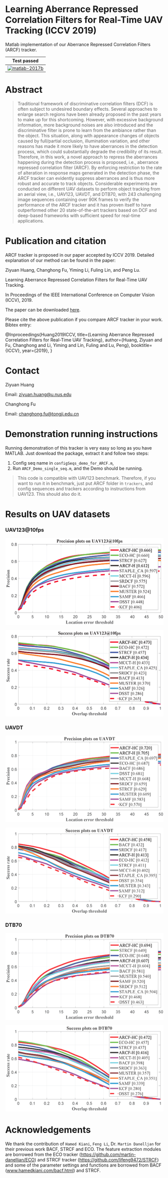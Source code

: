 # Learning Aberrance Repressed Correlation Filters for Real-Time UAV Tracking (ICCV 2019)

Matlab implementation of our Aberrance Repressed Correlation Filters (ARCF) tracker.

| **Test passed**                                              |
| ------------------------------------------------------------ |
| [![matlab-2017b](https://img.shields.io/badge/matlab-2017b-yellow.svg)](https://www.mathworks.com/products/matlab.html)|


# Abstract 
>Traditional framework of discriminative correlation filters (DCF) is often subject to undesired boundary effects. Several approaches to enlarge search regions have been already proposed in the past years to make up for this shortcoming. However, with excessive background information, more background noises are also introduced and the discriminative filter is prone to learn from the ambiance rather than the object. This situation, along with appearance changes of objects caused by full/partial occlusion, illumination variation, and other reasons has made it more likely to have aberrances in the detection process, which could substantially degrade the credibility of its result. Therefore, in this work, a novel approach to repress the aberrances happening during the detection process is proposed, i.e., aberrance repressed correlation filter (ARCF). By enforcing restriction to the rate of alteration in response maps generated in the detection phase, the ARCF tracker can evidently suppress aberrances and is thus more robust and accurate to track objects. Considerable experiments are conducted on different UAV datasets to perform object tracking from an aerial view, i.e., UAV123, UAVDT, and DTB70, with 243 challenging image sequences containing over 90K frames to verify the performance of the ARCF tracker and it has proven itself to have outperformed other 20 state-of-the-art trackers based on DCF and deep-based frameworks with sufficient speed for real-time applications.

# Publication and citation

ARCF tracker is proposed in our paper accepted by ICCV 2019. 
Detailed explanation of our method can be found in the paper:

Ziyuan Huang, Changhong Fu, Yiming Li, Fuling Lin, and Peng Lu.

Learning Aberrance Repressed Correlation Filters for Real-Time UAV Tracking.

In Proceedings of the IEEE International Conference on Computer Vision (ICCV), 2019.

The paper can be downloaded [here](https://arxiv.org/abs/1908.02231).

Please cite the above publication if you compare ARCF tracker in your work. Bibtex entry:

@Inproceedings{Huang2019ICCV,
title={Learning Aberrance Repressed Correlation Filters for Real-Time UAV Tracking},
author={Huang, Ziyuan and Fu, Changhong and Li, Yiming and Lin, Fuling and Lu, Peng},
booktitle={ICCV},
year={2019},
}

# Contact 
Ziyuan Huang

Email: ziyuan.huang@u.nus.edu

Changhong Fu

Email: changhong.fu@tongji.edu.cn

# Demonstration running instructions

Running demonstration of this tracker is very easy so long as you have MATLAB. Just download the package, extract it and follow two steps:
1. Config seq name in `configSeqs_demo_for_ARCF.m`,
2. Run `ARCF_Demo_single_seq.m`,
and the Demo should be running.

>This code is compatible with UAV123 benchmark. Therefore, if you want to run it in benchmark, just put ARCF folder in `trackers`, and config sequences and trackers according to instructions from UAV123. This should also do it.

# Results on UAV datasets

### UAV123@10fps

![](.\results\hand-error-OPE-UAV123.png)

![](.\results\hand-overlap-OPE-UAV123.png)

### UAVDT

![](.\results\hand-error-OPE-UAVDT.png)

![](.\results\hand-overlap-OPE-UAVDT.png)

### DTB70

![](.\results\hand-error-OPE-DTB.png)

![](.\results\hand-overlap-OPE-DTB.png)



# Acknowledgements

We thank the contribution of `Hamed Kiani`, `Feng Li`, Dr. `Martin Danelljan` for their previous work BACF, STRCF and ECO. The feature extraction modules are borrowed from the ECO tracker (https://github.com/martin-danelljan/ECO) and STRCF tracker (https://github.com/lifeng9472/STRCF) and some of the parameter settings and functions are borrowed from BACF (www.hamedkiani.com/bacf.html) and STRCF.

